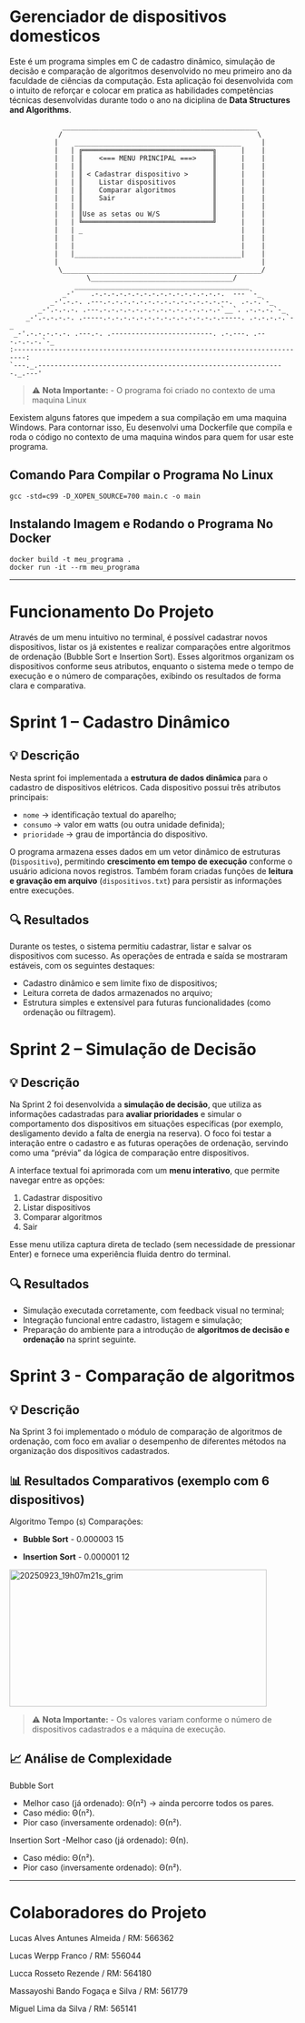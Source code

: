 # Gerenciador de dispositivos domesticos

Este é um programa simples em C de cadastro dinâmico, simulação de decisão e comparação de algoritmos desenvolvido no meu primeiro ano da faculdade de ciências da computação. Esta aplicação foi desenvolvida com o intuito de reforçar e colocar em pratica as habilidades competências técnicas desenvolvidas durante todo o ano na diciplina de **Data Structures and Algorithms**.

```
             ________________________________________________
            /                                                \
           |    _________________________________________     |
           |   | ╔════════════════════════════════╗      |    |
           |   | ║    <=== MENU PRINCIPAL ===>    ║      |    |
           |   | ║                                ║      |    |
           |   | ║ < Cadastrar dispositivo >      ║      |    |
           |   | ║    Listar dispositivos         ║      |    |
           |   | ║    Comparar algoritmos         ║      |    |
           |   | ║    Sair                        ║      |    |
           |   | ║                                ║      |    |
           |   | ║Use as setas ou W/S             ║      |    |
           |   | ╚════════════════════════════════╝      |    |
           |   | _                                       |    |
           |   |                                         |    |
           |   |                                         |    |
           |   |_________________________________________|    |
           |                                                  |
            \_________________________________________________/
                   \___________________________________/
                ___________________________________________
             _-'    .-.-.-.-.-.-.-.-.-.-.-.-.-.-.-.-.  --- `-_
          _-'.-.-. .---.-.-.-.-.-.-.-.-.-.-.-.-.-.-.--.  .-.-.`-_
       _-'.-.-.-. .---.-.-.-.-.-.-.-.-.-.-.-.-.-.-.-`__`. .-.-.-.`-_
    _-'.-.-.-.-. .-----.-.-.-.-.-.-.-.-.-.-.-.-.-.-.-----. .-.-.-.-.`-_
 _-'.-.-.-.-.-. .---.-. .-------------------------. .-.---. .---.-.-.-.`-_
:-------------------------------------------------------------------------:
`---._.-------------------------------------------------------------._.---'
```

> ⚠️ **Nota Importante:** - O programa foi criado no contexto de uma maquina Linux 

Eexistem alguns fatores que impedem a sua compilação em uma maquina Windows. Para contornar isso, Eu desenvolvi uma Dockerfile que compila e roda o código no contexto de uma maquina windos para quem for usar este programa.

## Comando Para Compilar o Programa No Linux

```
gcc -std=c99 -D_XOPEN_SOURCE=700 main.c -o main
```

## Instalando Imagem e Rodando o Programa No Docker

```
docker build -t meu_programa .
docker run -it --rm meu_programa
```

---

# Funcionamento Do Projeto

Através de um menu intuitivo no terminal, é possível cadastrar novos dispositivos, listar os já existentes e realizar comparações entre algoritmos de ordenação (Bubble Sort e Insertion Sort). Esses algoritmos organizam os dispositivos conforme seus atributos, enquanto o sistema mede o tempo de execução e o número de comparações, exibindo os resultados de forma clara e comparativa.

# Sprint 1 – Cadastro Dinâmico

## 💡 Descrição

Nesta sprint foi implementada a **estrutura de dados dinâmica** para o cadastro de dispositivos elétricos.
Cada dispositivo possui três atributos principais:

* `nome` → identificação textual do aparelho;
* `consumo` → valor em watts (ou outra unidade definida);
* `prioridade` → grau de importância do dispositivo.

O programa armazena esses dados em um vetor dinâmico de estruturas (`Dispositivo`), permitindo **crescimento em tempo de execução** conforme o usuário adiciona novos registros.
Também foram criadas funções de **leitura e gravação em arquivo** (`dispositivos.txt`) para persistir as informações entre execuções.

## 🔍 Resultados

Durante os testes, o sistema permitiu cadastrar, listar e salvar os dispositivos com sucesso.
As operações de entrada e saída se mostraram estáveis, com os seguintes destaques:

* Cadastro dinâmico e sem limite fixo de dispositivos;
* Leitura correta de dados armazenados no arquivo;
* Estrutura simples e extensível para futuras funcionalidades (como ordenação ou filtragem).

# Sprint 2 – Simulação de Decisão

## 💡 Descrição

Na Sprint 2 foi desenvolvida a **simulação de decisão**, que utiliza as informações cadastradas para **avaliar prioridades** e simular o comportamento dos dispositivos em situações específicas (por exemplo, desligamento devido a falta de energia na reserva).
O foco foi testar a interação entre o cadastro e as futuras operações de ordenação, servindo como uma “prévia” da lógica de comparação entre dispositivos.

A interface textual foi aprimorada com um **menu interativo**, que permite navegar entre as opções:

1. Cadastrar dispositivo
2. Listar dispositivos
3. Comparar algoritmos
4. Sair

Esse menu utiliza captura direta de teclado (sem necessidade de pressionar Enter) e fornece uma experiência fluida dentro do terminal.

## 🔍 Resultados

* Simulação executada corretamente, com feedback visual no terminal;
* Integração funcional entre cadastro, listagem e simulação;
* Preparação do ambiente para a introdução de **algoritmos de decisão e ordenação** na sprint seguinte.

# Sprint 3 - Comparação de algoritmos

## 💡 Descrição

Na Sprint 3 foi implementado o módulo de comparação de algoritmos de ordenação, com foco em avaliar o desempenho de diferentes métodos na organização dos dispositivos cadastrados.

## 📊 Resultados Comparativos (exemplo com 6 dispositivos)
Algoritmo	Tempo (s)	Comparações:

- **Bubble Sort**	- 0.000003	15

- **Insertion Sort** -	0.000001	12

<img width="453" height="241" alt="20250923_19h07m21s_grim" src="https://github.com/user-attachments/assets/06f7ea29-20d7-4e42-87a5-acd66c11256d" />

> ⚠️ **Nota Importante:** - Os valores variam conforme o número de dispositivos cadastrados e a máquina de execução.

## 📈 Análise de Complexidade
Bubble Sort

- Melhor caso (já ordenado): Θ(n²) → ainda percorre todos os pares.
- Caso médio: Θ(n²).
- Pior caso (inversamente ordenado): Θ(n²).

Insertion Sort
-Melhor caso (já ordenado): Θ(n).
- Caso médio: Θ(n²).
- Pior caso (inversamente ordenado): Θ(n²).

---

# Colaboradores do Projeto

  Lucas Alves Antunes Almeida / RM: 566362 

  Lucas Werpp Franco / RM: 556044 

  Lucca Rosseto Rezende / RM: 564180 

  Massayoshi Bando Fogaça e Silva / RM: 561779 

  Miguel Lima da Silva / RM: 565141
